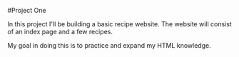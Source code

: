 #Project One

In this project I'll be building a basic recipe website. The website will consist of an index page and a few recipes.

My goal in doing this is to practice and expand my HTML knowledge.